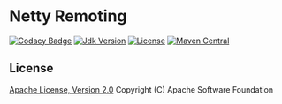 # Netty Remoting

[![Codacy Badge](https://api.codacy.com/project/badge/Grade/bc80abd17a444f0ba0d94ec807e07843)](https://app.codacy.com/manual/zhouhailin/netty-remoting?utm_source=github.com&utm_medium=referral&utm_content=zhouhailin/netty-remoting&utm_campaign=Badge_Grade_Settings)
[![Jdk Version](https://img.shields.io/badge/JDK-1.8-green.svg)](https://img.shields.io/badge/JDK-1.8-green.svg)
[![License](https://img.shields.io/badge/license-Apache%202-4EB1BA.svg)](https://www.apache.org/licenses/LICENSE-2.0.html)
[![Maven Central](https://maven-badges.herokuapp.com/maven-central/link.thingscloud/netty-remoting/badge.svg)](https://maven-badges.herokuapp.com/maven-central/link.thingscloud/netty-remoting/)

## License

[Apache License, Version 2.0](http://www.apache.org/licenses/LICENSE-2.0.html) Copyright (C) Apache Software Foundation
